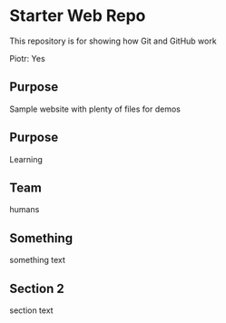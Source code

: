 # Starter Web Repo

This repository is for showing how Git and GitHub work

Piotr: Yes

## Purpose

Sample website with plenty of files for demos

## Purpose

Learning

## Team

humans
## Something

something text

## Section 2

section text